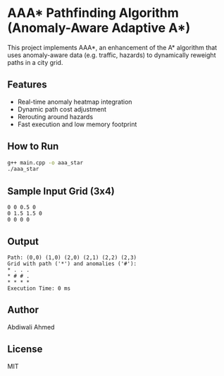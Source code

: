 # AAA* Pathfinding Algorithm (Anomaly-Aware Adaptive A*)

This project implements AAA*, an enhancement of the A* algorithm that uses anomaly-aware data (e.g. traffic, hazards) to dynamically reweight paths in a city grid.

## Features
- Real-time anomaly heatmap integration
- Dynamic path cost adjustment
- Rerouting around hazards
- Fast execution and low memory footprint

## How to Run
```bash
g++ main.cpp -o aaa_star
./aaa_star
```

## Sample Input Grid (3x4)
```
0 0 0.5 0
0 1.5 1.5 0
0 0 0 0
```

## Output
```
Path: (0,0) (1,0) (2,0) (2,1) (2,2) (2,3)
Grid with path ('*') and anomalies ('#'):
* . . .
* # # .
* * * *
Execution Time: 0 ms
```

## Author
Abdiwali Ahmed

## License
MIT
